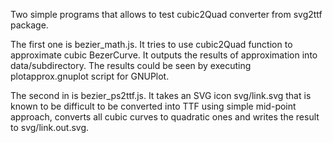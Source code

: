 Two simple programs that allows to test cubic2Quad converter from svg2ttf package.

The first one is bezier_math.js. It tries to use cubic2Quad function to approximate
cubic BezerCurve. It outputs the results of approximation into data/subdirectory. 
The results could be seen by executing plotapprox.gnuplot script for GNUPlot.

The second in is bezier_ps2ttf.js. It takes an SVG icon svg/link.svg that is known
to be difficult to be converted into TTF using simple mid-point approach, converts
all cubic curves to quadratic ones and writes the result to svg/link.out.svg.

